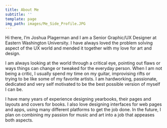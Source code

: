 ```yaml
---
title: About Me
subtitle: ''
template: page
img_path: images/Me_Side_Profile.JPG
---
```

Hi there, I’m Joshua Plagerman and I am a Senior Graphic/UX Designer at Eastern Washington University. I have always loved the problem solving aspect of the UX world and mended it together with my love for art and design.

I am always looking at the world through a critical eye, pointing out flaws or ways things can change or tweaked for the everyday person. When I am not being a critic, I usually spend my time on my guitar, improvising rifts or trying to be like some of my favorite artists. I am hardworking, passionate, dedicated and very self motivated to be the best possible version of myself I can be.

I have many years of experience designing yearbooks, their pages and layouts and covers for books. I also love designing interfaces for web pages and apps, using many different platforms to get the job done. In the future, I plan on combining my passion for music and art into a job that appeases both aspects. 
